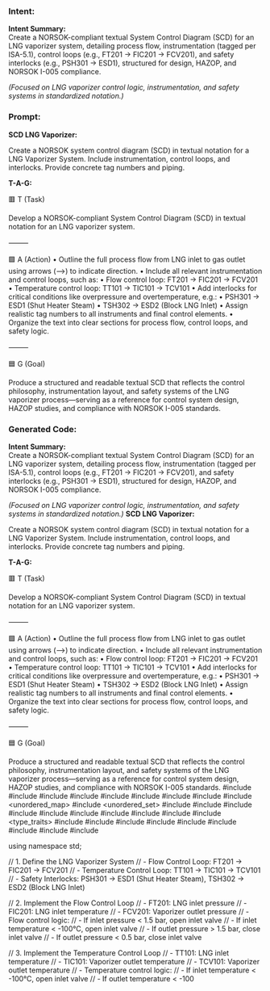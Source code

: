 ### Intent:
**Intent Summary:**  
Create a NORSOK-compliant textual System Control Diagram (SCD) for an LNG vaporizer system, detailing process flow, instrumentation (tagged per ISA-5.1), control loops (e.g., FT201 → FIC201 → FCV201), and safety interlocks (e.g., PSH301 → ESD1), structured for design, HAZOP, and NORSOK I-005 compliance.  

*(Focused on LNG vaporizer control logic, instrumentation, and safety systems in standardized notation.)*

### Prompt:
**SCD LNG Vaporizer:**

Create a NORSOK system control diagram (SCD) in textual notation for a LNG Vaporizer System. Include instrumentation, control loops, and interlocks. Provide concrete tag numbers and piping.


**T-A-G:**

🟥 T (Task)

Develop a NORSOK-compliant System Control Diagram (SCD) in textual notation for an LNG vaporizer system.

⸻

🟩 A (Action)
	•	Outline the full process flow from LNG inlet to gas outlet using arrows (-->) to indicate direction.
	•	Include all relevant instrumentation and control loops, such as:
	•	Flow control loop: FT201 → FIC201 → FCV201
	•	Temperature control loop: TT101 → TIC101 → TCV101
	•	Add interlocks for critical conditions like overpressure and overtemperature, e.g.:
	•	PSH301 → ESD1 (Shut Heater Steam)
	•	TSH302 → ESD2 (Block LNG Inlet)
	•	Assign realistic tag numbers to all instruments and final control elements.
	•	Organize the text into clear sections for process flow, control loops, and safety logic.

⸻

🟦 G (Goal)

Produce a structured and readable textual SCD that reflects the control philosophy, instrumentation layout, and safety systems of the LNG vaporizer process—serving as a reference for control system design, HAZOP studies, and compliance with NORSOK I-005 standards.

### Generated Code:
**Intent Summary:**  
Create a NORSOK-compliant textual System Control Diagram (SCD) for an LNG vaporizer system, detailing process flow, instrumentation (tagged per ISA-5.1), control loops (e.g., FT201 → FIC201 → FCV201), and safety interlocks (e.g., PSH301 → ESD1), structured for design, HAZOP, and NORSOK I-005 compliance.  

*(Focused on LNG vaporizer control logic, instrumentation, and safety systems in standardized notation.)*
**SCD LNG Vaporizer:**

Create a NORSOK system control diagram (SCD) in textual notation for a LNG Vaporizer System. Include instrumentation, control loops, and interlocks. Provide concrete tag numbers and piping.


**T-A-G:**

🟥 T (Task)

Develop a NORSOK-compliant System Control Diagram (SCD) in textual notation for an LNG vaporizer system.

⸻

🟩 A (Action)
	•	Outline the full process flow from LNG inlet to gas outlet using arrows (-->) to indicate direction.
	•	Include all relevant instrumentation and control loops, such as:
	•	Flow control loop: FT201 → FIC201 → FCV201
	•	Temperature control loop: TT101 → TIC101 → TCV101
	•	Add interlocks for critical conditions like overpressure and overtemperature, e.g.:
	•	PSH301 → ESD1 (Shut Heater Steam)
	•	TSH302 → ESD2 (Block LNG Inlet)
	•	Assign realistic tag numbers to all instruments and final control elements.
	•	Organize the text into clear sections for process flow, control loops, and safety logic.

⸻

🟦 G (Goal)

Produce a structured and readable textual SCD that reflects the control philosophy, instrumentation layout, and safety systems of the LNG vaporizer process—serving as a reference for control system design, HAZOP studies, and compliance with NORSOK I-005 standards.
#include <iostream>
#include <vector>
#include <string>
#include <cmath>
#include <cstdlib>
#include <ctime>
#include <map>
#include <set>
#include <unordered_map>
#include <unordered_set>
#include <algorithm>
#include <bitset>
#include <complex>
#include <deque>
#include <list>
#include <stack>
#include <queue>
#include <array>
#include <variant>
#include <type_traits>
#include <numeric>
#include <functional>
#include <memory>
#include <utility>
#include <span>
#include <chrono>
#include <iomanip>
#include <format>
#include <span>

using namespace std;

// 1. Define the LNG Vaporizer System
// - Flow Control Loop: FT201 → FIC201 → FCV201
// - Temperature Control Loop: TT101 → TIC101 → TCV101
// - Safety Interlocks: PSH301 → ESD1 (Shut Heater Steam), TSH302 → ESD2 (Block LNG Inlet)

// 2. Implement the Flow Control Loop
// - FT201: LNG inlet pressure
// - FIC201: LNG inlet temperature
// - FCV201: Vaporizer outlet pressure
// - Flow control logic:
//   - If inlet pressure < 1.5 bar, open inlet valve
//   - If inlet temperature < -100°C, open inlet valve
//   - If outlet pressure > 1.5 bar, close inlet valve
//   - If outlet pressure < 0.5 bar, close inlet valve

// 3. Implement the Temperature Control Loop
// - TT101: LNG inlet temperature
// - TIC101: Vaporizer outlet temperature
// - TCV101: Vaporizer outlet temperature
// - Temperature control logic:
//   - If inlet temperature < -100°C, open inlet valve
//   - If outlet temperature < -100
